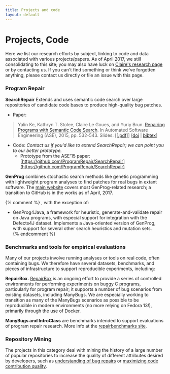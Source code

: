 ```yaml
---
title: Projects and code
layout: default
---
```


# Projects, Code

Here we list our research efforts by subject, linking to code and data
associated with various projects/papers.  As of April 2017, we still consolidating to this site;
you may also have luck on [Claire's research page](http://clairelegoues.com/research) or by contacting us. If you can't find something or think
we've forgotten anything, please contact us directly or file an issue with this
page.

### Program Repair 

**SearchRepair** Extends and uses semantic code search over large repositories of candidate code
bases to produce high-quality bug patches.

*  Paper: 
> Yalin Ke, Kathryn T. Stolee, Claire Le Goues, and Yuriy Brun. [Repairing
> Programs with Semantic Code Search](http://www.cs.cmu.edu/~clegoues/docs/searchRepair-ase15.pdf). In
> Automated Software Engineering (ASE),  2015, pp. 532-543.  Slides: [[[.pdf](http://www.cs.cmu.edu/~clegoues/docs/slides/ase15-clg-presentation-forpdf.pdf)]] [[doi](http://dx.doi.org/10.1109/ASE.2015.60) | [bibtex](http://www.cs.cmu.edu/~clegoues/docs/bib/ke15ase.bib)]

- Code: _Contact us if you'd like to extend SearchRepair; we can point you to our better prototype._
  - Prototype from the ASE'15 paper: [https://github.com/ProgramRepair/SearchRepair](https://github.com/ProgramRepair/SearchRepair)

**GenProg** combines stochastic search methods like genetic programming with
lightweight program analyses to find patches for real bugs in extant
software. The [main website](http://genprog.cs.virginia.edu) covers most
GenProg-related research; a transition to GitHub is in the works as of April, 2017.

{% comment %}
, with the exception of:
*   GenProg4Java, a framework for heuristic, generate-and-validate repair on
Java programs, with especial support for integration with the Defects4J
dataset.  Implements a Java-oriented version of GenProg, with support for several
other search heuristics and mutation sets.  
{% endcomment %}

### Benchmarks and tools for empirical evaluations

Many of our projects involve running analyses or tools on real code, often
containing bugs.  We therefore have several datasets, benchmarks, and pieces of
infrastructure to support reproducible experiments, including:

**RepairBox.** [RepairBox](https://github.com/squaresLab/RepairBox) is an ongoing effort to provide a series of controlled
environments for performing experiments on buggy C programs, particularly for
program repair; it supports a number of bug scenarios from existing datasets,
including ManyBugs.  We are especially working to transition as many of the
ManyBugs scenarios as possible to be reproducible in modern environments (no
more relying on Fedora 13!), primarily through the use of Docker.  

**ManyBugs and IntroClass** are benchmarks intended to support evaluations of
program repair research. More info at the [repairbenchmarks site](http://repairbenchmarks.cs.umass.edu/).

### Repository Mining

The projects in this category deal with mining the history 
of a large number of popular repositories to increase the 
quality of different attributes desired by developers, 
such as [understanding of bug repairs](https://github.com/squaresLab/MSRChallenge2016) or
[maximizing code contribution quality](https://github.com/squaresLab/MSR-challenge-2017).

